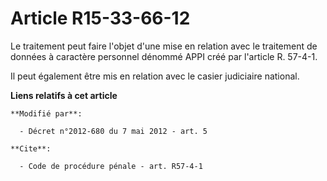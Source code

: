 # Article R15-33-66-12

Le traitement peut faire l'objet d'une mise en relation avec le traitement de données à caractère personnel dénommé APPI créé
par l'article R. 57-4-1.

Il peut également être mis en relation avec le casier judiciaire national.

**Liens relatifs à cet article**

	**Modifié par**:

	  - Décret n°2012-680 du 7 mai 2012 - art. 5

	**Cite**:

	  - Code de procédure pénale - art. R57-4-1
